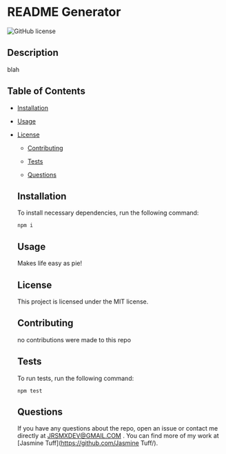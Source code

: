 # README Generator
  ![GitHub license](https://img.shields.io/badge/license-MIT-blue.svg)
  
  ## Description
  
  blah
  
  ## Table of Contents 
  
  * [Installation](#installation)
  
  * [Usage](#usage)
  
* [License](#license)

  * [Contributing](#contributing)
  
  * [Tests](#tests)
  
  * [Questions](#questions)
  
  ## Installation
  
  To install necessary dependencies, run the following command:
  
  ```
  npm i
  ```
  
  ## Usage
  
  Makes life easy as pie!
  
  ## License
  
  This project is licensed under the MIT license.
    
  ## Contributing
  
  no contributions were made to this repo
  
  ## Tests
  
  To run tests, run the following command:
  
  ```
  npm test
  ```
  
  ## Questions
  
  If you have any questions about the repo, open an issue or contact me directly at JRSMXDEV@GMAIL.COM	. You can find more of my work at [Jasmine Tuff](https://github.com/Jasmine Tuff/).
  
  